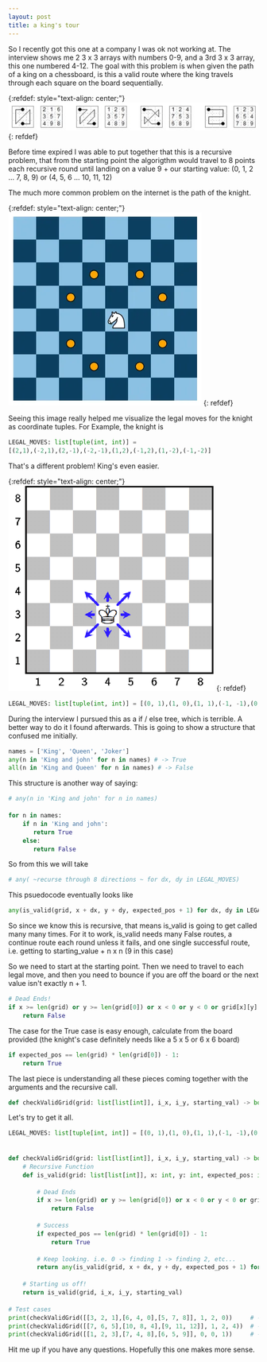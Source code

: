 ```yaml
---
layout: post
title: a king's tour
---
```


So I recently got this one at a company I was ok not working at. The interview shows me 2 3 x 3 arrays with numbers 0-9, and a 3rd 3 x 3 array, this one numbered 4-12. The goal with this problem is when given the path of a king on a chessboard, is this a valid route where the king travels through each square on the board sequentially. 

{:refdef: style="text-align: center;"}
![Sample King's Tours](/images/dsa/kingstour.png)
{: refdef}

Before time expired I was able to put together that this is a recursive problem, that from the starting point the algorigthm would travel to 8 points each recursive round until landing on a value 9 + our starting value: (0, 1, 2 ... 7, 8, 9) or (4, 5, 6 ... 10, 11, 12)

The much more common problem on the internet is the path of the knight. 

{:refdef: style="text-align: center;"}
![The reach of the knight](/images/dsa/knight.webp)
{: refdef}

Seeing this image really helped me visualize the legal moves for the knight as coordinate tuples. For Example, the knight is 

```python
LEGAL_MOVES: list[tuple(int, int)] = 
[(2,1),(-2,1),(2,-1),(-2,-1),(1,2),(-1,2),(1,-2),(-1,-2)]
```
That's a different problem! King's even easier.

{:refdef: style="text-align: center;"}
![The reach of the king](/images/dsa/king.png)
{: refdef}

```python
LEGAL_MOVES: list[tuple(int, int)] = [(0, 1),(1, 0),(1, 1),(-1, -1),(0, -1),(-1, 0),(-1, 1),(1, -1)]
```

During the interview I pursued this as a if / else tree, which is terrible. A better way to do it I found afterwards.
This is going to show a structure that confused me initially.

```python
names = ['King', 'Queen', 'Joker']
any(n in 'King and john' for n in names) # -> True
all(n in 'King and Queen' for n in names) # -> False
```

This structure is another way of saying:

```python
# any(n in 'King and john' for n in names)

for n in names:
    if n in 'King and john':
       return True
    else:
       return False
```

So from this we will take 

```python
# any( ~recurse through 8 directions ~ for dx, dy in LEGAL_MOVES)
```

This psuedocode eventually looks like 

```python
any(is_valid(grid, x + dx, y + dy, expected_pos + 1) for dx, dy in LEGAL_MOVES)
```

So since we know this is recursive, that means is_valid is going to get called many many times. For it to work, is_valid needs many False routes, a continue route each round unless it fails, and one single successful route, i.e. getting to starting_value + n x n (9 in this case)

So we need to start at the starting point. Then we need to travel to each legal move, and then you need to bounce if you are off the board or the next value isn't exactly n + 1.

```python
# Dead Ends!
if x >= len(grid) or y >= len(grid[0]) or x < 0 or y < 0 or grid[x][y] != expected_pos:
    return False
```

The case for the True case is easy enough, calculate from the board provided (the knight's case definitely needs like a 5 x 5 or 6 x 6 board)

```python
if expected_pos == len(grid) * len(grid[0]) - 1:
    return True
```

The last piece is understanding all these pieces coming together with the arguments and the recursive call. 

```python
def checkValidGrid(grid: list[list[int]], i_x, i_y, starting_val) -> bool:
```

Let's try to get it all.

```python
LEGAL_MOVES: list[tuple[int, int]] = [(0, 1),(1, 0),(1, 1),(-1, -1),(0, -1),(-1, 0),(-1, 1),(1, -1)]


def checkValidGrid(grid: list[list[int]], i_x, i_y, starting_val) -> bool:
    # Recursive Function
    def is_valid(grid: list[list[int]], x: int, y: int, expected_pos: int) -> bool:

        # Dead Ends
        if x >= len(grid) or y >= len(grid[0]) or x < 0 or y < 0 or grid[x][y] != expected_pos:
            return False
        
        # Success
        if expected_pos == len(grid) * len(grid[0]) - 1:
            return True
          
        # Keep looking. i.e. 0 -> finding 1 -> finding 2, etc...
        return any(is_valid(grid, x + dx, y + dy, expected_pos + 1) for dx, dy in LEGAL_MOVES)

    # Starting us off!
    return is_valid(grid, i_x, i_y, starting_val)
              
# Test cases              
print(checkValidGrid([[3, 2, 1],[6, 4, 0],[5, 7, 8]], 1, 2, 0))     # -> True
print(checkValidGrid([[7, 6, 5],[10, 8, 4],[9, 11, 12]], 1, 2, 4))  # -> True
print(checkValidGrid([[1, 2, 3],[7, 4, 8],[6, 5, 9]], 0, 0, 1))     # -> False
```

Hit me up if you have any questions. Hopefully this one makes more sense.